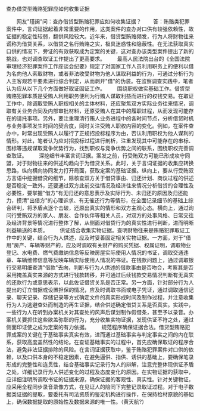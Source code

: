 查办借贷型贿赂犯罪应如何收集证据











　　网友"瑾闽"问：查办借贷型贿赂犯罪应如何收集证据？
　　答：贿赂类犯罪案件中，言词证据起着非常重要的作用，这类案件的查办对口供有较强依赖性，故证据的稳定性较弱，翻供风险较大。近年来，借贷型贿赂频发，行为人将财物往来谎称为借贷关系，以借贷之名行贿赂之实，极具迷惑性和隐蔽性。在无法获取真实口供的情况下，旁证的有效获取成为定案的关键，这对查办该类型案件提出了新的挑战，也对调查取证工作提出了更高要求。
　　最高人民法院出台的《全国法院审理经济犯罪案件工作座谈会纪要》规定了对国家工作人员利用职务上的便利以借为名向他人索取财物，或者非法收受财物为他人谋取利益的行为，可通过分析行为人主客观若干要素进行综合判定，从而剥开"借"的伪装。在监察调查实践中，笔者认为应从以下几个方面做好取证固证工作。
　　围绕职权做实基础工作。借贷型贿赂犯罪本质是受贿人利用职务便利为行贿人谋取利益而进行的权钱交易。在取证工作中，除调取受贿人职权相关的主体材料，还应聚焦双方实际业务往来情况，调取有关业务合同及内部审批材料，还原受贿人在其中的履职过程，从而发现可能存在的请托事项。另外，要注重理清行贿人业务进程中的各时间节点，分析借贷时机与业务事项发生时间的契合度，同时关注受贿人职权内容的变化。例如，在案件查办中，时常出现受贿人以履行了正规招投标程序为由，否认利用职权为他人谋利的情形。对此，笔者认为应对招投标过程进行剖析，注重发现其中可能存在的串标、围标等违规谋取竞争优势行为，找到职权与竞争优势之间的联系，围绕职权完善调查取证。
　　深挖细节丰富言词证据。案发之前，行受贿双方可能已形成攻守同盟，对于财物往来的供述均趋向于为借贷关系。此时，关于言词证据的收集应转换思路，纵向横向协同发力打开局面，获取定案的基础证据。纵向上，要从行受贿双方言语中挖掘借贷的细节，除核查双方关于借贷事由、归还计划、商议过程的供述是否稳定一致外，还要通过双方此前交往情况及经济往来情况分析借贷的合理性及必要性，要掌握"借方"有无归还的意思表示及实际行为、未归还的原因及归还能力，摸清"出借方"的心理诉求、有无催还行为等情形，在全面记录细节的基础上综合研判，将矛盾点逐个击破，还原出真实的情形和双方主观心态。横向上，通过询问行受贿双方的家人、朋友、合作伙伴等相关人员，对双方的处事风格、日常交往及经济背景等情况进行整体了解，从侧面对借贷行为的真实性进行判断，进而明晰利益输送的本质。
　　供证结合收集实物证据。查明财物往来是贿赂犯罪取证工作中的关键，结合行为人供述，应及时妥善固定相关实物证据。一方面，对于"借用"房产、车辆等财产的，应及时调取有关财产的购买凭据、权属证明，调取物业登记、水电费、燃气费缴纳信息等反映房屋实际使用人情况的书证，调取交通违章、车辆维修信息等反映车辆实际使用人情况的书证。在钱款问题上，通过调取银行交易明细查清"借款"去向，判断与行为人供述的借款事由是否吻合，考察其是否采用掩盖真实来源的方式进行钱款转移，并可通过后续钱款交易情况判断有无真实的还款行为或意思表示，以此佐证借贷关系是否正常。另一方面，针对部分行为人提出的订立借据或设置担保的情况，应及时调取书面或电子凭证，通过调取通信记录、聊天记录、存储记录等方式确定文件的真实形成时间及制作过程，并注意收集行为人为逃避查处而制造的再生证据，结合供述确定借贷关系是否真实。实践中，一些行为人在听到办案机关对其查处的风声后谋划制作假借条，甚至予以录音。办案机关要抓住这些欲盖弥彰的行为，充分收集实物证据，发现供证不符之处，通过侧面印证使之成为定案的有力依据。
　　规范程序确保证据合法。借贷型贿赂犯罪成案的关键在于基础事实真实有效，进而通过基础事实与判定事实之间的内在联系，获取高度盖然性的结论。在查证基础事实的过程中，首先应确保取证的程序合法，避免非法证据排除的风险。在言词证据获取中，鉴于贿赂犯罪案件对口供的依赖，以及口供本身的不稳定因素，在避免逼供、指供、诱供的基础上，要确保笔录形成的完整性和连贯性，结合基础事实记录行为人的辩解，注意完整体现供证矛盾之处，详细记录行为人供述变化的过程及态度变化的原因。在实物证据的获取中，应详细注明所调取书证的证据来源，确保证据的客观性、真实性。针对关键物证，应采用全程同步录音录像方式，在见证人的陪同下完整记录取证过程。对于电子数据类证据的提取，要委托有司法资质的鉴定机构进行操作，在保持检材原貌的基础上，确保数据提取的原始性及数据来源的唯一性。（黄天航?）

